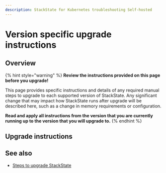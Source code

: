 ```yaml
---
description: StackState for Kubernetes troubleshooting Self-hosted
---
```


# Version specific upgrade instructions

## Overview

{% hint style="warning" %}
**Review the instructions provided on this page before you upgrade!**

This page provides specific instructions and details of any required manual steps to upgrade to each supported version of StackState. Any significant change that may impact how StackState runs after upgrade will be described here, such as a change in memory requirements or configuration.

**Read and apply all instructions from the version that you are currently running up to the version that you will upgrade to.**
{% endhint %}

## Upgrade instructions


## See also

* [Steps to upgrade StackState](steps-to-upgrade.md)

